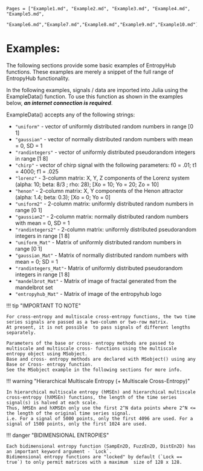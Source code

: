 ```@contents
Pages = ["Example1.md", "Example2.md", "Example3.md", "Example4.md", "Example5.md",
        "Example6.md","Example7.md","Example8.md","Example9.md","Example10.md"]
```

# Examples:


The following sections provide some basic examples of EntropyHub functions. 
These examples are merely a snippet of the full range of EntropyHub functionality. 

In the following examples, signals / data are imported into Julia using the ExampleData() function. 
To use this function as shown in the examples below, __*an internet connection is required*__.


ExampleData() accepts any of the following strings: 

* `"uniform"`         -    vector of uniformly distributed random numbers in range [0 1]
* `"gaussian"`        -    vector of normally distributed random numbers with mean = 0, SD = 1
* `"randintegers"`    -    vector of uniformly distributed pseudorandom integers in range [1 8]
* `"chirp"`           -    vector of chirp signal with the following parameters:   f0 = .01; t1 = 4000; f1 = .025
* `"lorenz"`          -    3-column matrix: X, Y, Z components of the Lorenz system  (alpha: 10; beta: 8/3 ; rho: 28); [Xo = 10; Yo = 20; Zo = 10]
* `"henon"`           -    2-column matrix: X, Y components of the Henon attractor (alpha: 1.4; beta: 0.3); [Xo = 0; Yo = 0]
* `"uniform2"`        -    2-column matrix: uniformly distributed random numbers in range [0 1]
* `"gaussian2"`       -    2-column matrix: normally distributed random numbers with mean = 0, SD = 1
* `"randintegers2"`   -    2-column matrix: uniformly distributed pseudorandom integers in range [1 8]
* `"uniform_Mat"`     -    Matrix of uniformly distributed random numbers in range [0 1]
* `"gaussian_Mat"`    -    Matrix of normally distributed random numbers with mean = 0; SD = 1
* `"randintegers_Mat"`-    Matrix of uniformly distributed pseudorandom integers in range [1 8]
* `"mandelbrot_Mat"`  -    Matrix of image of fractal generated from the mandelbrot set
* `"entropyhub_Mat"`  -    Matrix of image of the entropyhub logo


!!! tip "IMPORTANT TO NOTE"
    
    For cross-entropy and multiscale cross-entropy functions, the two time series signals are passed as a two-column or two-row matrix. 
    At present, it is not possible  to pass signals of different lengths separately. 

    Parameters of the base or cross- entropy methods are passed to multiscale and multiscale cross- functions using the multiscale entropy object using MSobject.
    Base and cross- entropy methods are declared with MSobject() using any Base or Cross- entropy function.
    See the MSobject example in the following sections for more info.

!!! warning "Hierarchical Multiscale Entropy (+ Multiscale Cross-Entropy)"
    
    In hierarchical multiscale entropy (hMSEn) and hierarchical multiscale cross-entropy (hXMSEn) functions, the length of the time series signal(s) is halved at each scale. 
    Thus, hMSEn and hXMSEn only use the first 2^N data points where 2^N <= the length of the original time series signal.
    i.e. For a signal of 5000 points, only the first 4096 are used. For a signal of 1500 points, only the first 1024 are used.

!!! danger "BIDIMENSIONAL ENTROPIES"
    
    Each bidimensional entropy function (SampEn2D, FuzzEn2D, DistEn2D) has an important keyword argument - `Lock`. 
    Bidimensional entropy functions are "locked" by default (`Lock == true`) to only permit matrices with a maximum  size of 128 x 128.
